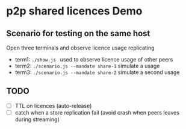 # p2p shared licences Demo

## Scenario for testing on the same host
Open three terminals and observe licence usage replicating

- term1: `./show.js ` used to observe licence usage of other peers
- term2: `./scenario.js --mandate share-1` simulate a usage
- term3: `./scenario.js --mandate share-2` simulate a second usage

## TODO

- [ ] TTL on licences (auto-release)
- [ ] catch when a store replication fail (avoid crash when peers leaves during streaming)
